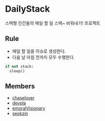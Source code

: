 # DailyStack

스택형 인간들의 매일 할 일 스택~ 비워내기! 프로젝트  

## Rule
- 매일 할 일을 이슈로 생성한다.
- 다음 날 아침 전까지 모두 수행한다.

```python
if not stack:
  sleep()
```

## Members
- [chaselover](https://github.com/chaselover/)
- [devpla](https://github.com/devpla/)
- [emoralVisionary](https://github.com/emoralVisionary/)
- [seokzin](https://github.com/seokzin/)
